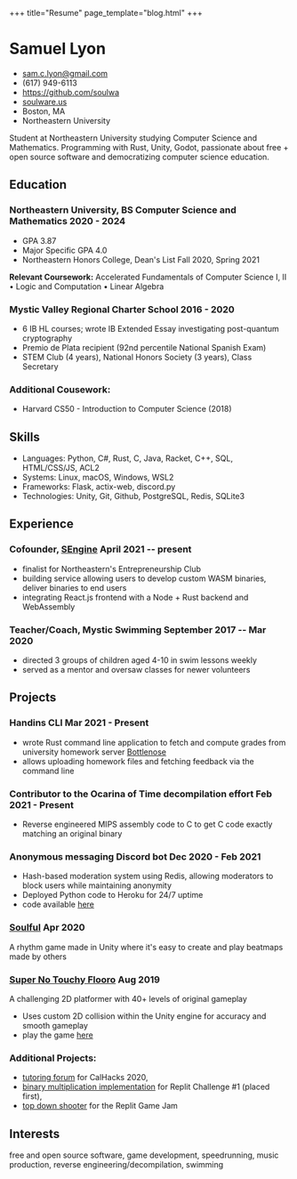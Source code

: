 +++
title="Resume"
page_template="blog.html"
+++
<!-- The (first) h1 will be used as the <title> of the HTML page -->
# Samuel Lyon

<!-- The unordered list immediately after the h1 will be formatted on a single
line. It is intended to be used for contact details -->
- <sam.c.lyon@gmail.com>
- (617) 949-6113
- <https://github.com/soulwa>
- [soulware.us](https://soulware.us)
- Boston, MA
- Northeastern University

<!-- The paragraph after the h1 and ul and before the first h2 is optional. It
is intended to be used for a short summary. -->
Student at Northeastern University studying Computer Science and Mathematics. Programming with Rust, Unity, Godot, passionate about free + open source software and democratizing computer science education.

## Education

### <span>Northeastern University, BS Computer Science and Mathematics</span> <span>2020 - 2024</span>
  - GPA 3.87
  - Major Specific GPA 4.0
  - Northeastern Honors College, Dean's List Fall 2020, Spring 2021

**Relevant Coursework:** Accelerated Fundamentals of Computer Science I, II • Logic and Computation • Linear Algebra

### <span>Mystic Valley Regional Charter School</span> <span>2016 - 2020</span>
  - 6 IB HL courses; wrote IB Extended Essay investigating post-quantum cryptography
  - Premio de Plata recipient (92nd percentile National Spanish Exam)
  - STEM Club (4 years), National Honors Society (3 years), Class Secretary

### Additional Cousework: 
  - Harvard CS50 - Introduction to Computer Science (2018)

## Skills
  - Languages: Python, C#, Rust, C, Java, Racket, C++, SQL, HTML/CSS/JS, ACL2
  - Systems: Linux, macOS, Windows, WSL2
  - Frameworks: Flask, actix-web, discord.py
  - Technologies: Unity, Git, Github, PostgreSQL, Redis, SQLite3

## Experience

### <span>Cofounder, [SEngine](https://sengineorg.github.io)</span> <span>April 2021 -- present</span>
  - finalist for Northeastern's Entrepreneurship Club
  - building service allowing users to develop custom WASM binaries, deliver binaries to end users
  - integrating React.js frontend with a Node + Rust backend and WebAssembly

### <span>Teacher/Coach, Mystic Swimming</span> <span>September 2017 -- Mar 2020</span>
  - directed 3 groups of children aged 4-10 in swim lessons weekly
  - served as a mentor and oversaw classes for newer volunteers

## Projects

### <span>Handins CLI</span> <span>Mar 2021 - Present</span>
  - wrote Rust command line application to fetch and compute grades from
    university homework server [Bottlenose](https://github.com/CodeGrade/bottlenose)
  - allows uploading homework files and fetching feedback via the command line

### <span>Contributor to the Ocarina of Time decompilation effort</span> <span>Feb 2021 - Present</span>
  - Reverse engineered MIPS assembly code to C to get C code exactly matching an original binary

### <span>Anonymous messaging Discord bot</span> <span>Dec 2020 - Feb 2021</span>
  - Hash-based moderation system using Redis, allowing moderators to block users while maintaining anonymity
  - Deployed Python code to Heroku for 24/7 uptime
  - code available [here](https://github.com/soulwa/confessions-bot-plus)

### <span>[Soulful](https://github.com/soulwa/soulful)</span> <span>Apr 2020</span>

A rhythm game made in Unity where it's easy to create and play beatmaps made by others

### <span>[Super No Touchy Flooro](https://github/soulwa/super-no-touchy-flooro)</span> <span>Aug 2019</span>

A challenging 2D platformer with 40+ levels of original gameplay
  - Uses custom 2D collision within the Unity engine for accuracy and smooth gameplay
  - play the game [here](https://soulware.itch.io/super-no-touchy-flooro)

### <span>Additional Projects:<span>
  - [tutoring forum](https://github.com/soulwa/hacknow-tutor) for CalHacks 2020, 
  - [binary multiplication implementation](https://github.com/soulwa/mulc) for Replit Challenge #1 (placed first), 
  - [top down shooter](https://replit.com/@qsa/munngun) for the Replit Game Jam

## Interests
free and open source software, game development, speedrunning, music production, reverse engineering/decompilation, swimming
